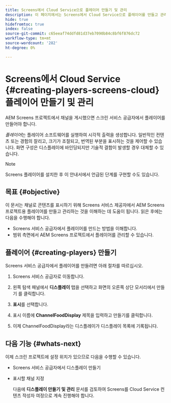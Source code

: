 ```yaml
---
title: Screens에서 Cloud Service으로 플레이어 만들기 및 관리
description: 이 페이지에서는 Screens에서 Cloud Service으로 플레이어를 만들고 관리하는 방법을 설명합니다.
hide: true
hidefromtoc: true
index: false
source-git-commit: c65eeaf74ddfd81d37eb7090b84c8bf6f876dc72
workflow-type: tm+mt
source-wordcount: '282'
ht-degree: 0%

---
```



# Screens에서 Cloud Service {#creating-players-screens-cloud} 플레이어 만들기 및 관리

AEM Screens 프로젝트에서 채널을 게시했으면 스크린 서비스 공급자에서 플레이어를 만들어야 합니다.

*플레이어*&#x200B;는 플레이어 소프트웨어를 실행하여 시각적 출력을 생성합니다. 일반적인 컨텐츠 또는 경험의 잘리고, 크기가 조절되고, 번역된 부분을 표시하는 것을 제어할 수 있습니다. 화면 구성은 디스플레이에 바인딩되지만 기술적 결함이 발생할 경우 대체할 수 있습니다.

>[!NOTE]
>Screens 플레이어를 설치한 후 이 안내서에서 언급된 단계를 구현할 수도 있습니다.

## 목표 {#objective}

이 문서는 채널로 콘텐츠를 표시하기 위해 Screens 서비스 제공자에서 AEM Screens 프로젝트용 플레이어를 만들고 관리하는 것을 이해하는 데 도움이 됩니다. 읽은 후에는 다음을 수행해야 합니다.

* Screens 서비스 공급자에서 플레이어를 만드는 방법을 이해합니다.
* 범위 측면에서 AEM Screens 프로젝트에서 플레이어를 관리할 수 있습니다.

## 플레이어 {#creating-players} 만들기

Screens 서비스 공급자에서 플레이어를 만들려면 아래 절차를 따르십시오.

1. Screens 서비스 공급자로 이동합니다.

1. 왼쪽 탐색 패널에서 **디스플레이** 탭을 선택하고 화면의 오른쪽 상단 모서리에서 만들기 를 클릭합니다.

1. **표시**&#x200B;를 선택합니다.
1. 표시 이름에 **ChannelFoodDisplay** 제목을 입력하고 만들기를 클릭합니다.
1. 이제 ChannelFoodDisplay라는 디스플레이가 디스플레이 목록에 기록됩니다.

## 다음 기능 {#whats-next}

이제 스크린 프로젝트에 설정 위치가 있으므로 다음을 수행할 수 있습니다.

* Screens 서비스 공급자에서 디스플레이 만들기
* 표시할 채널 지정

   다음에 **디스플레이 만들기 및 관리** 문서를 검토하여 Screens를 Cloud Service 컨텐츠 작성자 여정으로 계속 진행해야 합니다.